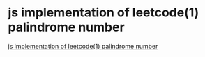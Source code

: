 # js implementation of leetcode(1) palindrome number
[js implementation of leetcode(1) palindrome number](https://aiwithcloud.com/2022/09/15/js_implementation_of_leetcode1_palindrome_number/)